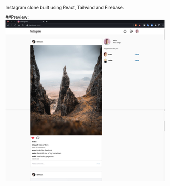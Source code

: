Instagram clone built using React, Tailwind and Firebase.

##Preview:
![Preview Instagram clone](./previewImage.png)